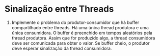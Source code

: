 # Sinalização entre Threads

1.  Implemente o problema do produtor-consumidor que há buffer compartilhado entre threads. Há uma única thread
produtora e uma única consumidora. O buffer é preenchido em tempos aleatórios pela thread produtora. Assim que for
produzido algo, a thread consumidora deve ser comunicada para obter o valor. Se buffer cheio, o produtor deve esperar
sinalização da thread consumidora.
